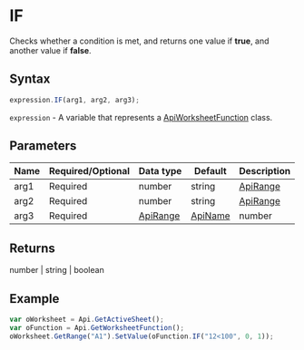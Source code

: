 # IF

Checks whether a condition is met, and returns one value if **true**, and another value if **false**.

## Syntax

```javascript
expression.IF(arg1, arg2, arg3);
```

`expression` - A variable that represents a [ApiWorksheetFunction](../ApiWorksheetFunction.md) class.

## Parameters

| **Name** | **Required/Optional** | **Data type** | **Default** | **Description** |
| ------------- | ------------- | ------------- | ------------- | ------------- |
| arg1 | Required | number | string | [ApiRange](../../ApiRange/ApiRange.md) | [ApiName](../../ApiName/ApiName.md) | boolean |  | Any value or expression that can be evaluated to **true** or **false**. |
| arg2 | Required | number | string | [ApiRange](../../ApiRange/ApiRange.md) | [ApiName](../../ApiName/ApiName.md) | boolean |  | The value that is returned if the condition is **true**. If omitted, **true** is returned. You can nest up to seven IF functions. |
| arg3 | Required | [ApiRange](../../ApiRange/ApiRange.md) | [ApiName](../../ApiName/ApiName.md) | number | string | boolean |  | The value that is returned if the condition is **false**. If omitted, **false** is returned. |

## Returns

number | string | boolean

## Example



```javascript
var oWorksheet = Api.GetActiveSheet();
var oFunction = Api.GetWorksheetFunction();
oWorksheet.GetRange("A1").SetValue(oFunction.IF("12<100", 0, 1));
```
